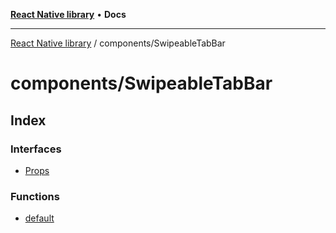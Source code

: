 [**React Native library**](../../index.md) • **Docs**

***

[React Native library](../../modules.md) / components/SwipeableTabBar

# components/SwipeableTabBar

## Index

### Interfaces

- [Props](interfaces/Props.md)

### Functions

- [default](functions/default.md)
